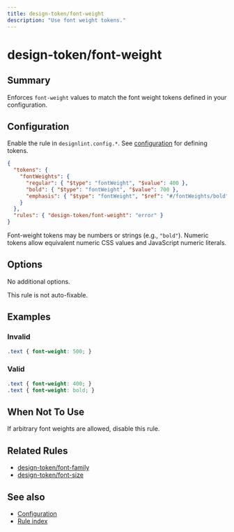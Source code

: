 ```yaml
---
title: design-token/font-weight
description: "Use font weight tokens."
---
```


# design-token/font-weight

## Summary
Enforces `font-weight` values to match the font weight tokens defined in your configuration.

## Configuration
Enable the rule in `designlint.config.*`. See [configuration](../../configuration.md) for defining tokens.

```json
{
  "tokens": {
    "fontWeights": {
      "regular": { "$type": "fontWeight", "$value": 400 },
      "bold": { "$type": "fontWeight", "$value": 700 },
      "emphasis": { "$type": "fontWeight", "$ref": "#/fontWeights/bold" }
    }
  },
  "rules": { "design-token/font-weight": "error" }
}
```

Font-weight tokens may be numbers or strings (e.g., `"bold"`). Numeric tokens allow equivalent numeric CSS values and JavaScript numeric literals.

## Options
No additional options.

This rule is not auto-fixable.

## Examples

### Invalid

```css
.text { font-weight: 500; }
```

### Valid

```css
.text { font-weight: 400; }
.text { font-weight: bold; }
```

## When Not To Use
If arbitrary font weights are allowed, disable this rule.

## Related Rules
- [design-token/font-family](./font-family.md)
- [design-token/font-size](./font-size.md)

## See also
- [Configuration](../../configuration.md)
- [Rule index](../index.md)
